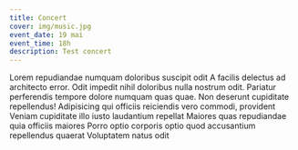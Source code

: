 ```yaml
---
title: Concert
cover: img/music.jpg
event_date: 19 mai
event_time: 18h
description: Test concert 
---
```

Lorem repudiandae numquam doloribus suscipit odit A facilis delectus ad architecto error. Odit impedit nihil doloribus nulla nostrum odit. Pariatur perferendis tempore dolore numquam quas quae. Non deserunt cupiditate repellendus!
Adipisicing qui officiis reiciendis vero commodi, provident Veniam cupiditate illo iusto laudantium repellat Maiores quas repudiandae quia officiis maiores Porro optio corporis optio quod accusantium repellendus quaerat Voluptatem natus odit

